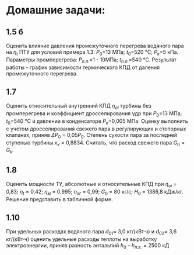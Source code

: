 # Домашние задачи:

## 1.5 б
Оценить влияние давления промежуточного перегрева водяного пара на ${\eta_t}$ ПТУ для условий примера 1.3: $Р_0$=13 МПа; $t_0$=520 °С; $Р_к$=5 кПа. Параметры промперегрева: $Р_{п.п.}$=1 - 10МПа; $t_{п.п.}$=540 °С. Результат работы - график зависимости термического КПД от даления промежуточного перегрева.

## 1.7
Оценить относительный внутренний КПД $\eta_{oi}$ турбины без промперегрева и коэффициент дросселирования γдр при $Р_0$=13 МПа; $t_0$=540 °С и давлении в конденсаторе $Р_к$=0,005 МПа. Оценку выполнить с учетом дросселирования свежего пара в регулирующих и стопорных клапанах, приняв $ΔР_0$ = 0,05$Р_0$. Степень сухости пара за последней ступенью турбины $x_к$ = 0,8834. Считать, что расход свежего пара $G_0$ = $G_k$.

## 1.8
Оценить мощности ТУ, абсолютные и относительные КПД при $\eta_{oi}$ = 0,83; $\eta_t$ = 0,42; $\eta_м$ = 0.995; $\eta_{эг}$ = 0,99; $G_0$ = 80 кг/с; $H_0$ = 1386,8 кДж/кг. Решение представить в табличной форме.

## 1.10
При удельных расходах водяного пара $d_{01}$= 3,0 кг/(кВт·ч) и $d_{02}$= 3,6 кг/(кВт·ч) оценить удельные расходы теплоты на выработку электроэнергии, приняв разность энтальпий $h_0$ – $h_{п.в.}$ = 2500 кД
